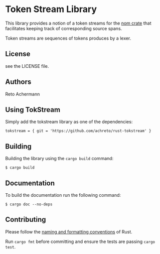 # Token Stream Library

This library provides a notion of a token streams for the [nom crate](https://docs.rs/nom/latest/nom/) that
facilitates keeping track of corresponding source spans.

Token streams are sequences of tokens produces by a lexer.


## License

see the LICENSE file.

## Authors

Reto Achermann


## Using TokStream

Simply add the tokstream library as one of the dependencies:

```
tokstream = { git = 'https://github.com/achreto/rust-tokstream' }
```

## Building

Building the library using the `cargo build` command:

```
$ cargo build
```

## Documentation

To build the documentation run the following command:

```
$ cargo doc --no-deps
```


## Contributing

Please follow the [naming and formatting conventions](https://doc.rust-lang.org/1.0.0/style/style/naming/README.html) of Rust.

Run `cargo fmt` before committing and ensure the tests are passing `cargo test`.